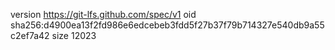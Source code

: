 version https://git-lfs.github.com/spec/v1
oid sha256:d4900ea13f2fd986e6edcebeb3fdd5f27b37f79b714327e540db9a55c2ef7a42
size 12023
